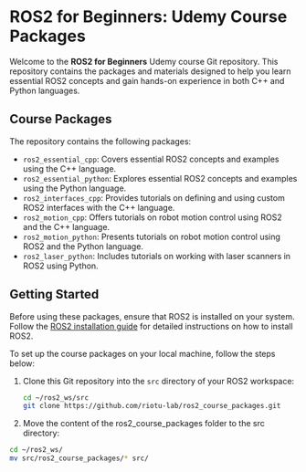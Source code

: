 # ROS2 for Beginners: Udemy Course Packages

Welcome to the **ROS2 for Beginners** Udemy course Git repository. This repository contains the packages and materials designed to help you learn essential ROS2 concepts and gain hands-on experience in both C++ and Python languages.

## Course Packages

The repository contains the following packages:

* `ros2_essential_cpp`: Covers essential ROS2 concepts and examples using the C++ language.
* `ros2_essential_python`: Explores essential ROS2 concepts and examples using the Python language.
* `ros2_interfaces_cpp`: Provides tutorials on defining and using custom ROS2 interfaces with the C++ language.
* `ros2_motion_cpp`: Offers tutorials on robot motion control using ROS2 and the C++ language.
* `ros2_motion_python`: Presents tutorials on robot motion control using ROS2 and the Python language.
* `ros2_laser_python`: Includes tutorials on working with laser scanners in ROS2 using Python.

## Getting Started

Before using these packages, ensure that ROS2 is installed on your system. Follow the [ROS2 installation guide](https://index.ros.org/doc/ros2/Installation/) for detailed instructions on how to install ROS2.

To set up the course packages on your local machine, follow the steps below:

1. Clone this Git repository into the `src` directory of your ROS2 workspace:

   ```bash
   cd ~/ros2_ws/src
   git clone https://github.com/riotu-lab/ros2_course_packages.git

2. Move the content of the ros2_course_packages folder to the src directory:
  ```bash
  cd ~/ros2_ws/
  mv src/ros2_course_packages/* src/
